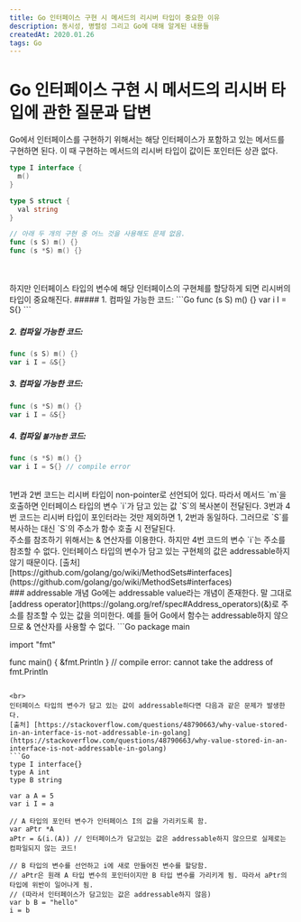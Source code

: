 ```yaml
---
title: Go 인터페이스 구현 시 메서드의 리시버 타입이 중요한 이유
description: 동시성, 병렬성 그리고 Go에 대해 알게된 내용들
createdAt: 2020.01.26
tags: Go
---
```


# Go 인터페이스 구현 시 메서드의 리시버 타입에 관한 질문과 답변
Go에서 인터페이스를 구현하기 위해서는 해당 인터페이스가 포함하고 있는 메서드를 구현하면 된다. 이 때 구현하는 메서드의 리시버 타입이 값이든 포인터든 상관 없다.
```Go
type I interface {
  m()
}

type S struct {
  val string
}

// 아래 두 개의 구현 중 어느 것을 사용해도 문제 없음.
func (s S) m() {}
func (s *S) m() {}
```
<br>
<br>
하지만 인터페이스 타입의 변수에 해당 인터페이스의 구현체를 할당하게 되면 리시버의 타입이 중요해진다.
##### 1. 컴파일 가능한 코드:
```Go
func (s S) m() {}
var i I = S{}
```

##### 2. 컴파일 가능한 코드:
```Go
func (s S) m() {}
var i I = &S{}
```

##### 3. 컴파일 가능한 코드:
```Go
func (s *S) m() {}
var i I = &S{}
```

##### 4. 컴파일 `불가능한` 코드:
```Go
func (s *S) m() {}
var i I = S{} // compile error
```
<br>
1번과 2번 코드는 리시버 타입이 non-pointer로 선언되어 있다. 따라서 메서드 `m`을 호출하면 인터페이스 타입의 변수 `i`가 담고 있는 값 `S`의 복사본이 전달된다.  
3번과 4번 코드는 리시버 타입이 포인터라는 것만 제외하면 1, 2번과 동일하다. 그러므로 `S`를 복사하는 대신 `S`의 주소가 함수 호출 시 전달된다.
<br>
주소를 참조하기 위해서는 & 연산자를 이용한다. 하지만 4번 코드의 변수 `i`는 주소를 참조할 수 없다. 인터페이스 타입의 변수가 담고 있는 구현체의 값은 addressable하지 않기 때문이다.  
[출처] [https://github.com/golang/go/wiki/MethodSets#interfaces](https://github.com/golang/go/wiki/MethodSets#interfaces)

<br>
### addressable 개념
Go에는 addressable value라는 개념이 존재한다. 말 그대로 [address operator](https://golang.org/ref/spec#Address_operators)(&)로 주소를 참조할 수 있는 값을 의미한다.  
예를 들어 Go에서 함수는 addressable하지 않으므로 & 연산자를 사용할 수 없다.
```Go
package main

import "fmt"

func main() {
	&fmt.Println
}
// compile error: cannot take the address of fmt.Println
```

<br>
인터페이스 타입의 변수가 담고 있는 값이 addressable하다면 다음과 같은 문제가 발생한다.  
[출처] [https://stackoverflow.com/questions/48790663/why-value-stored-in-an-interface-is-not-addressable-in-golang](https://stackoverflow.com/questions/48790663/why-value-stored-in-an-interface-is-not-addressable-in-golang)
```Go
type I interface{}
type A int
type B string

var a A = 5
var i I = a

// A 타입의 포인터 변수가 인터페이스 I의 값을 가리키도록 함.
var aPtr *A
aPtr = &(i.(A)) // 인터페이스가 담고있는 값은 addressable하지 않으므로 실제로는 컴파일되지 않는 코드!

// B 타입의 변수를 선언하고 i에 새로 만들어진 변수를 할당함.
// aPtr은 원래 A 타입 변수의 포인터이지만 B 타입 변수를 가리키게 됨. 따라서 aPtr의 타입에 위반이 일어나게 됨.
// (따라서 인터페이스가 담고있는 값은 addressable하지 않음)
var b B = "hello"
i = b
```


